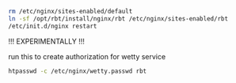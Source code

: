 ```bash
rm /etc/nginx/sites-enabled/default
ln -sf /opt/rbt/install/nginx/rbt /etc/nginx/sites-enabled/rbt
/etc/init.d/nginx restart
```

!!! EXPERIMENTALLY !!!

run this to create authorization for wetty service

```bash
htpasswd -c /etc/nginx/wetty.passwd rbt
```
